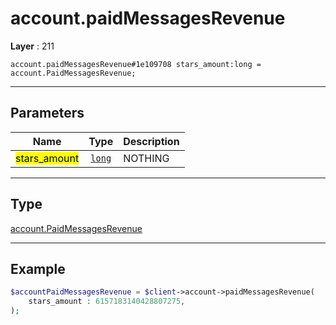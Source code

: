# account.paidMessagesRevenue

**Layer** : 211

```tl
account.paidMessagesRevenue#1e109708 stars_amount:long = account.PaidMessagesRevenue;
```

---

## Parameters

| Name | Type | Description |
| :---: | :---: | :--- |
| <mark>stars_amount</mark> | [`long`](type/long) | NOTHING |

---

## Type

[account.PaidMessagesRevenue](type/account.PaidMessagesRevenue)

---

## Example

```php
$accountPaidMessagesRevenue = $client->account->paidMessagesRevenue(
	stars_amount : 6157183140428807275,
);
```